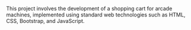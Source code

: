 This project involves the development of a shopping cart for arcade machines, implemented using standard web technologies such as HTML, CSS, Bootstrap, and JavaScript.
